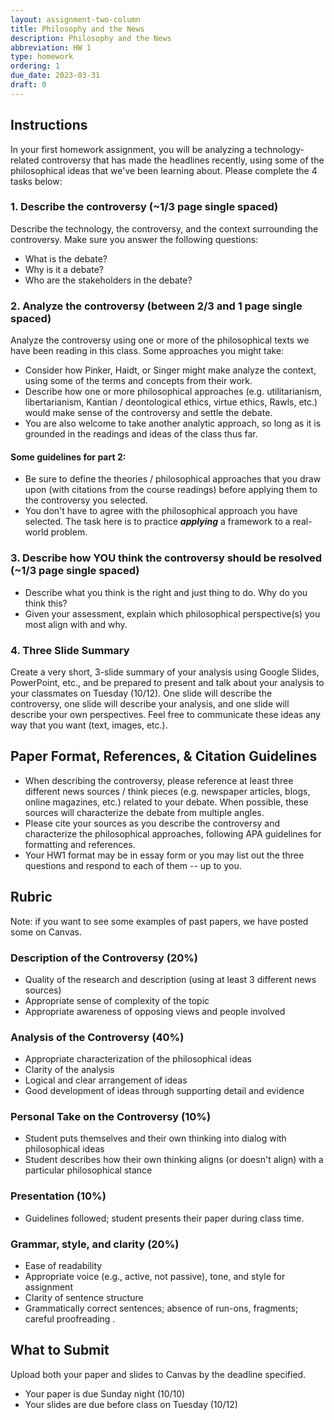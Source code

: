 ```yaml
---
layout: assignment-two-column
title: Philosophy and the News
description: Philosophy and the News
abbreviation: HW 1
type: homework
ordering: 1
due_date: 2023-03-31
draft: 0
---
```


## Instructions
In your first homework assignment, you will be analyzing a technology-related controversy that has made the headlines recently, using some of the philosophical ideas that we've been learning about. Please complete the 4 tasks below:

### 1. Describe the controversy (~1/3 page single spaced) 
Describe the technology, the controversy, and the context surrounding the controversy. Make sure you answer the following questions:

* What is the debate?
* Why is it a debate?
* Who are the stakeholders in the debate?

### 2. Analyze the controversy (between 2/3 and 1 page single spaced) 
Analyze the controversy using one or more of the philosophical texts we have been reading in this class. Some approaches you might take:

* Consider how Pinker, Haidt, or Singer might make analyze the context, using some of the terms and concepts from their work.
* Describe how one or more philosophical approaches (e.g. utilitarianism, libertarianism, Kantian / deontological ethics, virtue ethics, Rawls, etc.) would make sense of the controversy and settle the debate.
* You are also welcome to take another analytic approach, so long as it is grounded in the readings and ideas of the class thus far.

#### Some guidelines for part 2:

* Be sure to define the theories / philosophical approaches that you draw upon (with citations from the course readings) before applying them to the controversy you selected.
* You don't have to agree with the philosophical approach you have selected. The task here is to practice ***applying*** a framework to a real-world problem.

### 3. Describe how YOU think the controversy should be resolved (~1/3 page single spaced) 

* Describe what you think is the right and just thing to do. Why do you think this?
* Given your assessment, explain which philosophical perspective(s) you most align with and why.

### 4. Three Slide Summary
Create a very short, 3-slide summary of your analysis using Google Slides, PowerPoint, etc., and be prepared to present and talk about your analysis to your classmates on Tuesday (10/12). One slide will describe the controversy, one slide will describe your analysis, and one slide will describe your own perspectives. Feel free to communicate these ideas any way that you want (text, images, etc.). 

## Paper Format, References, & Citation Guidelines
* When describing the controversy, please reference at least three different news sources / think pieces (e.g. newspaper articles, blogs, online magazines, etc.) related to your debate. When possible, these sources will characterize the debate from multiple angles.
* Please cite your sources as you describe the controversy and characterize the philosophical approaches, following APA guidelines for formatting and references. 
* Your HW1 format may be in essay form or you may list out the three questions and respond to each of them -- up to you.

## Rubric
Note: if you want to see some examples of past papers, we have posted some on Canvas.

### Description of the Controversy (20%)
* Quality of the research and description (using at least 3 different news sources)
* Appropriate sense of complexity of the topic
* Appropriate awareness of opposing views and people involved

### Analysis of the Controversy (40%)
* Appropriate characterization of the philosophical ideas
* Clarity of the analysis
* Logical and clear arrangement of ideas
* Good development of ideas through supporting detail and evidence

### Personal Take on the Controversy (10%)
* Student puts themselves and their own thinking into dialog with philosophical ideas
* Student describes how their own thinking aligns (or doesn't align) with a particular philosophical stance

### Presentation (10%) 
* Guidelines followed; student presents their paper during class time.

### Grammar, style, and clarity (20%)
* Ease of readability
* Appropriate voice (e.g., active, not passive), tone, and style for assignment
* Clarity of sentence structure
* Grammatically correct sentences; absence of run-ons, fragments; careful proofreading .

## What to Submit
Upload both your paper and slides to Canvas by the deadline specified.
* Your paper is due Sunday night (10/10)
* Your slides are due before class on Tuesday (10/12)